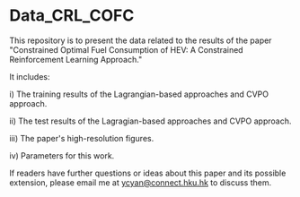 # Data_CRL_COFC

This repository is to present the data related to the results of the paper
"Constrained Optimal Fuel Consumption of HEV: A Constrained Reinforcement Learning Approach."

It includes:

i)   The training results of the Lagrangian-based approaches and CVPO approach.

ii)  The test results of the Lagragian-based approaches and CVPO approach.

iii) The paper's high-resolution figures.

iv)   Parameters for this work.

If readers have further questions or ideas about this paper and its possible extension, please email me at ycyan@connect.hku.hk to discuss them.
